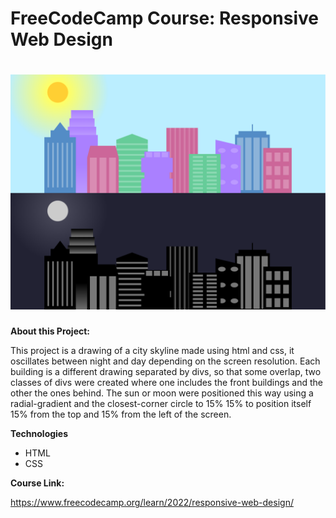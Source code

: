 # FreeCodeCamp Course: Responsive Web Design 

<h1 align="center"> <img src="img/img.png"></h1>


**About this Project:**

This project is a drawing of a city skyline made using html and css, it oscillates between night and day depending on the screen resolution.
Each building is a different drawing separated by divs, so that some overlap, two classes of divs were created where one includes the front buildings and the other the ones behind.
The sun or moon were positioned this way using a radial-gradient and the closest-corner circle to 15% 15% to position itself 15% from the top and 15% from the left of the screen.

**Technologies**
- HTML
- CSS

**Course Link:**

https://www.freecodecamp.org/learn/2022/responsive-web-design/